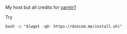 My host but all credits for [varmir1](https://github.com/varmir1])

Try 
```shell
bash -c "$(wget -qO- https://doncom.me/install.sh)"
```
